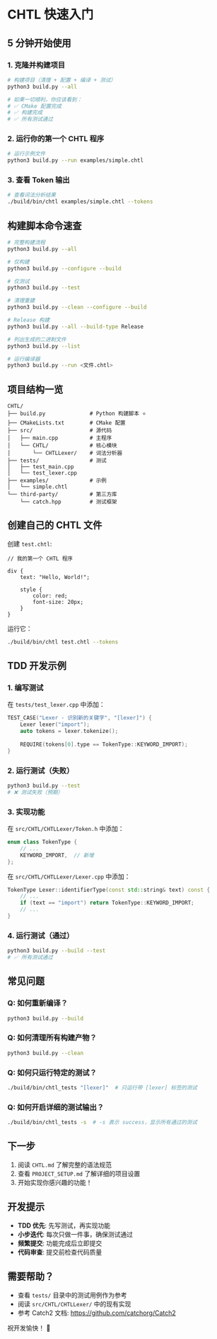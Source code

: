 # CHTL 快速入门

## 5 分钟开始使用

### 1. 克隆并构建项目

```bash
# 构建项目（清理 + 配置 + 编译 + 测试）
python3 build.py --all

# 如果一切顺利，你应该看到：
# ✅ CMake 配置完成
# ✅ 构建完成
# ✅ 所有测试通过
```

### 2. 运行你的第一个 CHTL 程序

```bash
# 运行示例文件
python3 build.py --run examples/simple.chtl
```

### 3. 查看 Token 输出

```bash
# 查看词法分析结果
./build/bin/chtl examples/simple.chtl --tokens
```

## 构建脚本命令速查

```bash
# 完整构建流程
python3 build.py --all

# 仅构建
python3 build.py --configure --build

# 仅测试
python3 build.py --test

# 清理重建
python3 build.py --clean --configure --build

# Release 构建
python3 build.py --all --build-type Release

# 列出生成的二进制文件
python3 build.py --list

# 运行编译器
python3 build.py --run <文件.chtl>
```

## 项目结构一览

```
CHTL/
├── build.py              # Python 构建脚本 ⭐
├── CMakeLists.txt        # CMake 配置
├── src/                  # 源代码
│   ├── main.cpp          # 主程序
│   └── CHTL/             # 核心模块
│       └── CHTLLexer/    # 词法分析器
├── tests/                # 测试
│   ├── test_main.cpp
│   └── test_lexer.cpp
├── examples/             # 示例
│   └── simple.chtl
└── third-party/          # 第三方库
    └── catch.hpp         # 测试框架
```

## 创建自己的 CHTL 文件

创建 `test.chtl`:

```chtl
// 我的第一个 CHTL 程序

div {
    text: "Hello, World!";
    
    style {
        color: red;
        font-size: 20px;
    }
}
```

运行它：

```bash
./build/bin/chtl test.chtl --tokens
```

## TDD 开发示例

### 1. 编写测试

在 `tests/test_lexer.cpp` 中添加：

```cpp
TEST_CASE("Lexer - 识别新的关键字", "[lexer]") {
    Lexer lexer("import");
    auto tokens = lexer.tokenize();
    
    REQUIRE(tokens[0].type == TokenType::KEYWORD_IMPORT);
}
```

### 2. 运行测试（失败）

```bash
python3 build.py --test
# ❌ 测试失败（预期）
```

### 3. 实现功能

在 `src/CHTL/CHTLLexer/Token.h` 中添加：

```cpp
enum class TokenType {
    // ...
    KEYWORD_IMPORT,  // 新增
};
```

在 `src/CHTL/CHTLLexer/Lexer.cpp` 中添加：

```cpp
TokenType Lexer::identifierType(const std::string& text) const {
    // ...
    if (text == "import") return TokenType::KEYWORD_IMPORT;
    // ...
}
```

### 4. 运行测试（通过）

```bash
python3 build.py --build --test
# ✅ 所有测试通过
```

## 常见问题

### Q: 如何重新编译？

```bash
python3 build.py --build
```

### Q: 如何清理所有构建产物？

```bash
python3 build.py --clean
```

### Q: 如何只运行特定的测试？

```bash
./build/bin/chtl_tests "[lexer]"  # 只运行带 [lexer] 标签的测试
```

### Q: 如何开启详细的测试输出？

```bash
./build/bin/chtl_tests -s  # -s 表示 success，显示所有通过的测试
```

## 下一步

1. 阅读 `CHTL.md` 了解完整的语法规范
2. 查看 `PROJECT_SETUP.md` 了解详细的项目设置
3. 开始实现你感兴趣的功能！

## 开发提示

- **TDD 优先**: 先写测试，再实现功能
- **小步迭代**: 每次只做一件事，确保测试通过
- **频繁提交**: 功能完成后立即提交
- **代码审查**: 提交前检查代码质量

## 需要帮助？

- 查看 `tests/` 目录中的测试用例作为参考
- 阅读 `src/CHTL/CHTLLexer/` 中的现有实现
- 参考 Catch2 文档: https://github.com/catchorg/Catch2

祝开发愉快！ 🚀
